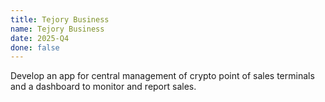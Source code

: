 ```yaml
---
title: Tejory Business
name: Tejory Business
date: 2025-Q4
done: false
---
```

Develop an app for central management of crypto point of sales terminals and a dashboard to monitor and report sales.
